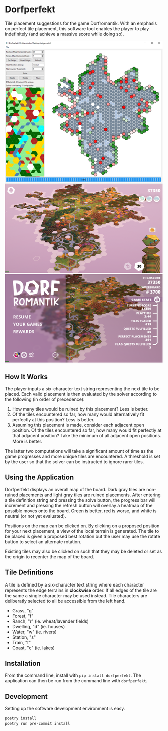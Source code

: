 # Dorfperfekt

Tile placement suggestions for the game Dorfromantik. With an emphasis on perfect tile placement, this software tool enables the player to play indefinitely (and achieve a massive score while doing so).

![demo dorfperfekt](demo_dorfperfekt.png)
![demo dorfromantik map](demo_dorfromantik_map.png)
![demo dorfromantik score](demo_dorfromantik_score.png)

## How It Works

The player inputs a six-character text string representing the next tile to be placed. Each valid placement is then evaluated by the solver according to the following (in order of precedence):

1. How many tiles would be ruined by this placement? Less is better.
2. Of the tiles encountered so far, how many would alternatively fit perfectly at this position? Less is better.
3. Assuming this placement is made, consider each adjacent open position. Of the tiles encountered so far, how many would fit perfectly at that adjacent position? Take the minimum of all adjacent open positions. More is better.

The latter two computations will take a significant amount of time as the game progresses and more unique tiles are encountered. A threshold is set by the user so that the solver can be instructed to ignore rarer tiles.

## Using the Application

Dorfperfekt displays an overall map of the board. Dark gray tiles are non-ruined placements and light gray tiles are ruined placements. After entering a tile definition string and pressing the solve button, the progress bar will increment and pressing the refresh button will overlay a heatmap of the possible moves onto the board. Green is better, red is worse, and white is neutral (or not yet evaluated).

Positions on the map can be clicked on. By clicking on a proposed position for your next placement, a view of the local terrain is generated. The tile to be placed is given a proposed best rotation but the user may use the rotate button to select an alternate rotation.

Existing tiles may also be clicked on such that they may be deleted or set as the origin to recenter the map of the board.

## Tile Definitions

A tile is defined by a six-character text string where each character represents the edge terrains in **clockwise** order. If all edges of the tile are the same a single character may be used instead. Tile characters are deliberatly selected to all be accessible from the left hand.

- Grass, "g"
- Forest, "f"
- Ranch, "r" (ie. wheat/lavender fields)
- Dwelling, "d" (ie. houses)
- Water, "w" (ie. rivers)
- Station, "s"
- Train, "t"
- Coast, "c" (ie. lakes)

## Installation

From the command line, install with `pip install dorfperfekt`. The application can then be run from the command line with `dorfperfekt`.

## Development

Setting up the software development environment is easy.

```bash
poetry install
poetry run pre-commit install
```
